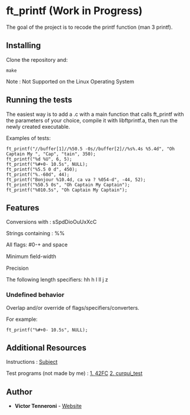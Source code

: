 # ft_printf (Work in Progress)

The goal of the project is to recode the printf function (man 3 printf).

## Installing

Clone the repository and: 

```
make
```

Note : Not Supported on the Linux Operating System

## Running the tests

The easiest way is to add a .c with a main function that calls ft_printf with the parameters of your choice, compile it with libftprintf.a, then run the newly created executable.

Examples of tests:

```
ft_printf("//buffer[1]//%50.5 -0s//buffer[2]//%s%.4s %5.4d", "Oh Captain My ", "Cap", "tain", 350);
ft_printf("%d %U", 6, 5);
ft_printf("%#+0- 10.5s", NULL);
ft_printf("%5.5 0 d", 450);
ft_printf("%.-60d", 44);
ft_printf("Bonjour %10.4d, ca va ? %054-d", -44, 52);
ft_printf("%50.5 0s", "Oh Captain My Captain");
ft_printf("%010.5s", "Oh Captain My Captain");
```

## Features

Conversions with : sSpdDioOuUxXcC 

Strings containing : %%

All flags: #0-+ and space

Minimum ﬁeld-width

Precision

The following length specifiers: hh h l ll j z

### Undefined behavior

Overlap and/or override of flags/specifiers/converters.

For example:

```
ft_printf("%#+0- 10.5s", NULL);
```

## Additional Resources

Instructions : [Subject](http://bit.ly/2le7CAs)

Test programs (not made by me) : [1. 42FC](https://github.com/jgigault/42FileChecker) [2. curqui_test](https://github.com/curquiza/curqui_test)

## Author

* **Victor Tenneroni** - [Website](http://victor-tenneroni.com/)
